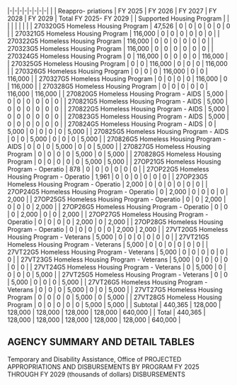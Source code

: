 |-|-|-|-|-|-|-|-|
| | Reappro-  priations | FY 2025 | FY 2026 | FY 2027 | FY 2028 | FY 2029 | Total FY 2025- FY 2029 |
| Supported Housing Program | | | | | | | |
| 270320G5 Homeless Housing Program | 47,526 | 0 | 0 | 0 | 0 | 0 | 0 |
| 270321G5 Homeless Housing Program | 116,000 | 0 | 0 | 0 | 0 | 0 | 0 |
| 270322G5 Homeless Housing Program | 116,000 | 0 | 0 | 0 | 0 | 0 | 0 |
| 270323G5 Homeless Housing Program | 116,000 | 0 | 0 | 0 | 0 | 0 | 0 |
| 270324G5 Homeless Housing Program | 0 | 116,000 | 0 | 0 | 0 | 0 | 116,000 |
| 270325G5 Homeless Housing Program | 0 | 0 | 116,000 | 0 | 0 | 0 | 116,000 |
| 270326G5 Homeless Housing Program | 0 | 0 | 0 | 116,000 | 0 | 0 | 116,000 |
| 270327G5 Homeless Housing Program | 0 | 0 | 0 | 0 | 116,000 | 0 | 116,000 |
| 270328G5 Homeless Housing Program | 0 | 0 | 0 | 0 | 0 | 116,000 | 116,000 |
| 270820G5 Homeless Housing Program - AIDS | 5,000 | 0 | 0 | 0 | 0 | 0 | 0 |
| 270821G5 Homeless Housing Program - AIDS | 5,000 | 0 | 0 | 0 | 0 | 0 | 0 |
| 270822G5 Homeless Housing Program - AIDS | 5,000 | 0 | 0 | 0 | 0 | 0 | 0 |
| 270823G5 Homeless Housing Program - AIDS | 5,000 | 0 | 0 | 0 | 0 | 0 | 0 |
| 270824G5 Homeless Housing Program - AIDS | 0 | 5,000 | 0 | 0 | 0 | 0 | 5,000 |
| 270825G5 Homeless Housing Program - AIDS | 0 | 0 | 5,000 | 0 | 0 | 0 | 5,000 |
| 270826G5 Homeless Housing Program - AIDS | 0 | 0 | 0 | 5,000 | 0 | 0 | 5,000 |
| 270827G5 Homeless Housing Program | 0 | 0 | 0 | 0 | 5,000 | 0 | 5,000 |
| 270828G5 Homeless Housing Program | 0 | 0 | 0 | 0 | 0 | 5,000 | 5,000 |
| 27OP21G5 Homeless Housing Program - Operatio | 878 | 0 | 0 | 0 | 0 | 0 | 0 |
| 27OP22G5 Homeless Housing Program - Operatio | 1,961 | 0 | 0 | 0 | 0 | 0 | 0 |
| 27OP23G5 Homeless Housing Program - Operatio | 2,000 | 0 | 0 | 0 | 0 | 0 | 0 |
| 27OP24G5 Homeless Housing Program - Operatio | 0 | 2,000 | 0 | 0 | 0 | 0 | 2,000 |
| 27OP25G5 Homeless Housing Program - Operatio | 0 | 0 | 2,000 | 0 | 0 | 0 | 2,000 |
| 27OP26G5 Homeless Housing Program - Operatio | 0 | 0 | 0 | 2,000 | 0 | 0 | 2,000 |
| 27OP27G5 Homeless Housing Program - Operatio | 0 | 0 | 0 | 0 | 2,000 | 0 | 2,000 |
| 27OP28G5 Homeless Housing Program - Operatio | 0 | 0 | 0 | 0 | 0 | 2,000 | 2,000 |
| 27VT20G5 Homeless Housing Program - Veterans | 5,000 | 0 | 0 | 0 | 0 | 0 | 0 |
| 27VT21G5 Homeless Housing Program - Veterans | 5,000 | 0 | 0 | 0 | 0 | 0 | 0 |
| 27VT22G5 Homeless Housing Program - Veterans | 5,000 | 0 | 0 | 0 | 0 | 0 | 0 |
| 27VT23G5 Homeless Housing Program - Veterans | 5,000 | 0 | 0 | 0 | 0 | 0 | 0 |
| 27VT24G5 Homeless Housing Program - Veterans | 0 | 5,000 | 0 | 0 | 0 | 0 | 5,000 |
| 27VT25G5 Homeless Housing Program - Veterans | 0 | 0 | 5,000 | 0 | 0 | 0 | 5,000 |
| 27VT26G5 Homeless Housing Program - Veterans | 0 | 0 | 0 | 5,000 | 0 | 0 | 5,000 |
| 27VT27G5 Homeless Housing Program | 0 | 0 | 0 | 0 | 5,000 | 0 | 5,000 |
| 27VT28G5 Homeless Housing Program | 0 | 0 | 0 | 0 | 0 | 5,000 | 5,000 |
| Subtotal | 440,365 | 128,000 | 128,000 | 128,000 | 128,000 | 128,000 | 640,000 |
| Total | 440,365 | 128,000 | 128,000 | 128,000 | 128,000 | 128,000 | 640,000 |

## **AGENCY SUMMARY AND DETAIL TABLES**

Temporary and Disability Assistance, Office of PROJECTED APPROPRIATIONS AND DISBURSEMENTS BY PROGRAM FY 2025 THROUGH FY 2029 (thousands of dollars) DISBURSEMENTS